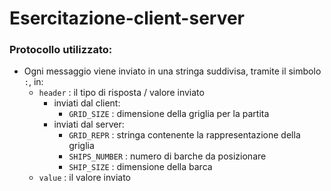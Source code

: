 # Esercitazione-client-server

### Protocollo utilizzato:
- Ogni messaggio viene inviato in una stringa suddivisa, tramite il simbolo `:`, in:
    - `header` : il tipo di risposta / valore inviato
        - inviati dal client:
            - `GRID_SIZE` : dimensione della griglia per la partita
        - inviati dal server:
            - `GRID_REPR`    : stringa contenente la rappresentazione della griglia
            - `SHIPS_NUMBER` : numero di barche da posizionare
            - `SHIP_SIZE`    : dimensione della barca
    - `value` : il valore inviato
